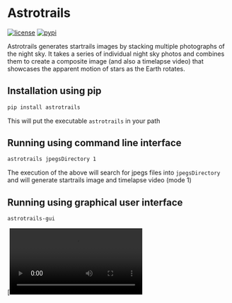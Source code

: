 # Astrotrails
[![license](https://img.shields.io/github/license/theogatsios/astrotrails.svg)](https://github.com/theogatsios/astrotrails/blob/main/LICENSE.txt)
[![pypi](https://shields.io/pypi/v/astrotrails.svg)](https://pypi.org/project/astrotrails/)

Astrotrails generates startrails images by stacking multiple photographs of the night sky.
It takes a series of individual night sky photos and combines them to create a composite image (and also a timelapse video) that showcases the apparent motion of stars as the Earth rotates.

## Installation using pip

```bash
pip install astrotrails
```

This will put the executable `astrotrails` in your path 

## Running using command line interface
```bash
astrotrails jpegsDirectory 1
```
The execution of the above will search for jpegs files into `jpegsDirectory` and will generate startrails image and timelapse video (mode 1)

## Running using graphical user interface
```bash
astrotrails-gui
```

[![(https://github.com/theogatsios/astrotrails/blob/main/documentation/demo.gif)](https://github.com/theogatsios/astrotrails/raw/main/documentation/demo.webm)
